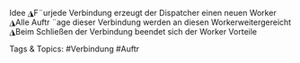 Idee
◮F¨urjede Verbindung erzeugt der Dispatcher einen neuen Worker
◮Alle Auftr ¨age dieser Verbindung werden an diesen Workerweitergereicht
◮Beim Schließen der Verbindung beendet sich der Worker
Vorteile

   Tags & Topics:
   #Verbindung
   #Auftr
